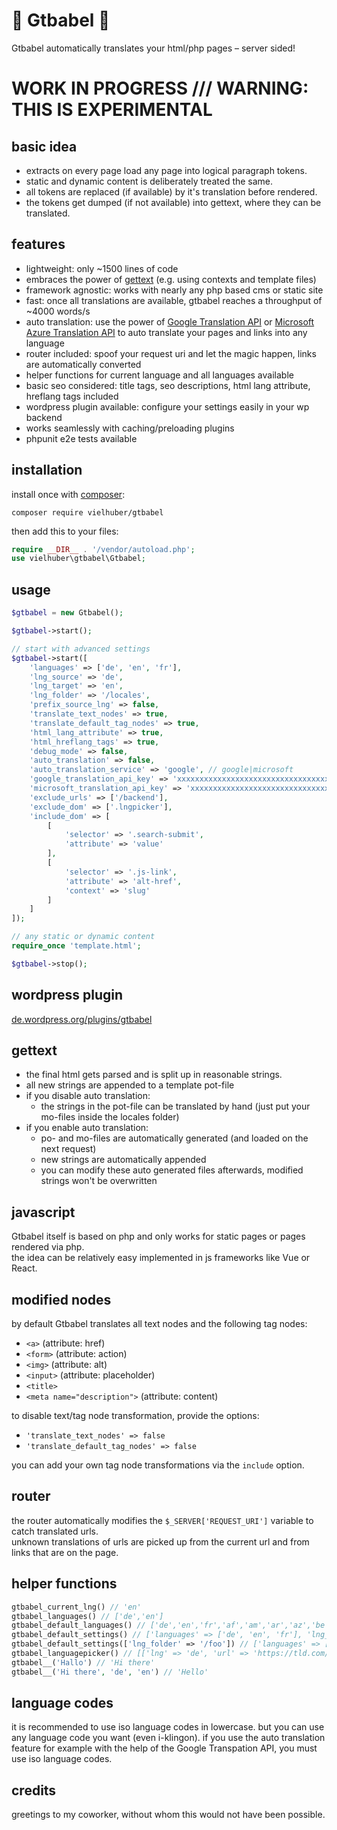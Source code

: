 # 🦜 Gtbabel 🦜

Gtbabel automatically translates your html/php pages – server sided!

# WORK IN PROGRESS /// WARNING: THIS IS EXPERIMENTAL

## basic idea

-   extracts on every page load any page into logical paragraph tokens.
-   static and dynamic content is deliberately treated the same.
-   all tokens are replaced (if available) by it's translation before rendered.
-   the tokens get dumped (if not available) into gettext, where they can be translated.

## features

-   lightweight: only ~1500 lines of code
-   embraces the power of [gettext](https://www.gnu.org/software/gettext/) (e.g. using contexts and template files)
-   framework agnostic: works with nearly any php based cms or static site
-   fast: once all translations are available, gtbabel reaches a throughput of ~4000 words/s
-   auto translation: use the power of [Google Translation API](https://cloud.google.com/translate/docs) or [Microsoft Azure Translation API](https://azure.microsoft.com/de-de/services/cognitive-services/translator-text-api/) to auto translate your pages and links into any language
-   router included: spoof your request uri and let the magic happen, links are automatically converted
-   helper functions for current language and all languages available
-   basic seo considered: title tags, seo descriptions, html lang attribute, hreflang tags included
-   wordpress plugin available: configure your settings easily in your wp backend
-   works seamlessly with caching/preloading plugins
-   phpunit e2e tests available

## installation

install once with [composer](https://getcomposer.org/):

```
composer require vielhuber/gtbabel
```

then add this to your files:

```php
require __DIR__ . '/vendor/autoload.php';
use vielhuber\gtbabel\Gtbabel;
```

## usage

```php
$gtbabel = new Gtbabel();

$gtbabel->start();

// start with advanced settings
$gtbabel->start([
    'languages' => ['de', 'en', 'fr'],
    'lng_source' => 'de',
    'lng_target' => 'en',
    'lng_folder' => '/locales',
    'prefix_source_lng' => false,
    'translate_text_nodes' => true,
    'translate_default_tag_nodes' => true,
    'html_lang_attribute' => true,
    'html_hreflang_tags' => true,
    'debug_mode' => false,
    'auto_translation' => false,
    'auto_translation_service' => 'google', // google|microsoft
    'google_translation_api_key' => 'xxxxxxxxxxxxxxxxxxxxxxxxxxxxxxxxxxxxxxx',
    'microsoft_translation_api_key' => 'xxxxxxxxxxxxxxxxxxxxxxxxxxxxxxxx',
    'exclude_urls' => ['/backend'],
    'exclude_dom' => ['.lngpicker'],
    'include_dom' => [
        [
            'selector' => '.search-submit',
            'attribute' => 'value'
        ],
        [
            'selector' => '.js-link',
            'attribute' => 'alt-href',
            'context' => 'slug'
        ]
    ]
]);

// any static or dynamic content
require_once 'template.html';

$gtbabel->stop();
```

## wordpress plugin

[de.wordpress.org/plugins/gtbabel](https://de.wordpress.org/plugins/gtbabel/)

## gettext

-   the final html gets parsed and is split up in reasonable strings.
-   all new strings are appended to a template pot-file
-   if you disable auto translation:
    -   the strings in the pot-file can be translated by hand (just put your mo-files inside the locales folder)
-   if you enable auto translation:
    -   po- and mo-files are automatically generated (and loaded on the next request)
    -   new strings are automatically appended
    -   you can modify these auto generated files afterwards, modified strings won't be overwritten

## javascript

Gtbabel itself is based on php and only works for static pages or pages rendered via php.\
the idea can be relatively easy implemented in js frameworks like Vue or React.

## modified nodes

by default Gtbabel translates all text nodes and the following tag nodes:

-   `<a>` (attribute: href)
-   `<form>` (attribute: action)
-   `<img>` (attribute: alt)
-   `<input>` (attribute: placeholder)
-   `<title>`
-   `<meta name="description">` (attribute: content)

to disable text/tag node transformation, provide the options:

-   `'translate_text_nodes' => false`
-   `'translate_default_tag_nodes' => false`

you can add your own tag node transformations via the `include` option.

## router

the router automatically modifies the `$_SERVER['REQUEST_URI']` variable to catch translated urls.\
unknown translations of urls are picked up from the current url and from links that are on the page.

## helper functions

```php
gtbabel_current_lng() // 'en'
gtbabel_languages() // ['de','en']
gtbabel_default_languages() // ['de','en','fr','af','am','ar','az','be','bg','bn','bs','ca','ceb','co','cs','cy','da','el','eo','es','et','eu','fa','fi','fy','ga','gd','gl','gu','ha','haw','he','hi','hmn','hr','ht','hu','hy','id','ig','is','it','ja','jw','ka','kk','km','kn','ko','ku','ky','la','lb','lo','lt','lv','mg','mi','mk','ml','mn','mr','ms','mt','my','ne','nl','no','ny','pa','pl','ps','pt','ro','ru','sd','si','sk','sl','sm','sn','so','sq','sr','st','su','sv','sw','ta','te','tg','th','tl','tr','uk','ur','uz','vi','xh','yi','yo','zh-cn','zh-tw','zu']
gtbabel_default_settings() // ['languages' => ['de', 'en', 'fr'], 'lng_folder' => '/locales', ...]
gtbabel_default_settings(['lng_folder' => '/foo']) // ['languages' => ['de', 'en', 'fr'], 'lng_folder' => '/foo', ...]
gtbabel_languagepicker() // [['lng' => 'de', 'url' => 'https://tld.com/de/nudel', 'active' => true], ['lng' => 'en', 'url' => 'https://tld.com/en/noodle', 'active' => false], ...]
gtbabel__('Hallo') // 'Hi there'
gtbabel__('Hi there', 'de', 'en') // 'Hello'
```

## language codes

it is recommended to use iso language codes in lowercase.
but you can use any language code you want (even i-klingon).
if you use the auto translation feature for example with the help of the Google Transpation API, you must use iso language codes.

## credits

greetings to my coworker, without whom this would not have been possible.
